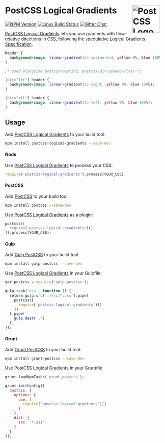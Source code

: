 # PostCSS Logical Gradients [<img src="https://postcss.github.io/postcss/logo.svg" alt="PostCSS Logo" width="90" height="90" align="right">][postcss]

[![NPM Version][npm-img]][npm-url]
[![Linux Build Status][cli-img]][cli-url]
[![Gitter Chat][git-img]][git-url]

[PostCSS Logical Gradients] lets you use gradients with flow-relative
directions in CSS, following the speculative [Logical Gradients Specification].

```css
header {
  background-image: linear-gradient(to inline-end, yellow 0%, blue 100%);
}

/* used alongside postcss-nesting, postcss-dir-pseudo-class */

[dir="ltr"] header {
  background-image: linear-gradient(to right, yellow 0%, blue 100%);
}

[dir="rtl"] header {
  background-image: linear-gradient(to left, yellow 0%, blue 100%);
}
```

## Usage

Add [PostCSS Logical Gradients] to your build tool:

```bash
npm install postcss-logical-gradients --save-dev
```

#### Node

Use [PostCSS Logical Gradients] to process your CSS:

```js
require('postcss-logical-gradients').process(YOUR_CSS);
```

#### PostCSS

Add [PostCSS] to your build tool:

```bash
npm install postcss --save-dev
```

Use [PostCSS Logical Gradients] as a plugin:

```js
postcss([
  require('postcss-logical-gradients')()
]).process(YOUR_CSS);
```

#### Gulp

Add [Gulp PostCSS] to your build tool:

```bash
npm install gulp-postcss --save-dev
```

Use [PostCSS Logical Gradients] in your Gulpfile:

```js
var postcss = require('gulp-postcss');

gulp.task('css', function () {
  return gulp.src('./src/*.css').pipe(
    postcss([
      require('postcss-logical-gradients')()
    ])
  ).pipe(
    gulp.dest('.')
  );
});
```

#### Grunt

Add [Grunt PostCSS] to your build tool:

```bash
npm install grunt-postcss --save-dev
```

Use [PostCSS Logical Gradients] in your Gruntfile:

```js
grunt.loadNpmTasks('grunt-postcss');

grunt.initConfig({
  postcss: {
    options: {
      use: [
        require('postcss-logical-gradients')()
      ]
    },
    dist: {
      src: '*.css'
    }
  }
});
```

[npm-url]: https://www.npmjs.com/package/postcss-logical-gradients
[npm-img]: https://img.shields.io/npm/v/postcss-logical-gradients.svg
[cli-url]: https://travis-ci.org/jonathantneal/postcss-logical-gradients
[cli-img]: https://img.shields.io/travis/jonathantneal/postcss-logical-gradients.svg
[git-url]: https://gitter.im/postcss/postcss
[git-img]: https://img.shields.io/badge/chat-gitter-blue.svg

[PostCSS Logical Gradients]: https://github.com/jonathantneal/postcss-logical-gradients
[Logical Gradients Specification]: https://jonathantneal.github.io/logical-gradients-spec/
[PostCSS]: https://github.com/postcss/postcss
[Gulp PostCSS]: https://github.com/postcss/gulp-postcss
[Grunt PostCSS]: https://github.com/nDmitry/grunt-postcss
